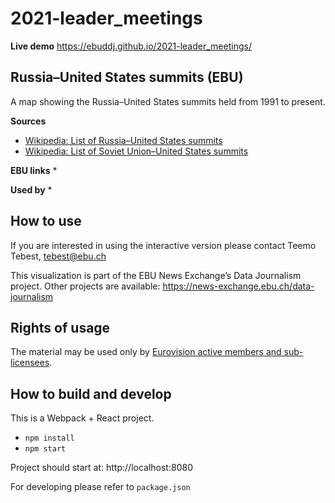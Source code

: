 # 2021-leader_meetings

**Live demo** https://ebuddj.github.io/2021-leader_meetings/

## Russia–United States summits (EBU)

A map showing the Russia–United States summits held from 1991 to present.

**Sources**
* [Wikipedia: List of Russia–United States summits](https://en.wikipedia.org/wiki/List_of_Russia%E2%80%93United_States_summits)
* [Wikipedia: List of Soviet Union–United States summits](https://en.wikipedia.org/wiki/List_of_Soviet_Union%E2%80%93United_States_summits)

**EBU links**
* 

**Used by**
*

## How to use

If you are interested in using the interactive version please contact Teemo Tebest, tebest@ebu.ch

This visualization is part of the EBU News Exchange’s Data Journalism project. Other projects are available: https://news-exchange.ebu.ch/data-journalism

## Rights of usage

The material may be used only by [Eurovision active members and sub-licensees](https://www.ebu.ch/eurovision-news/members-and-sublicensees).

## How to build and develop

This is a Webpack + React project.

* `npm install`
* `npm start`

Project should start at: http://localhost:8080

For developing please refer to `package.json`